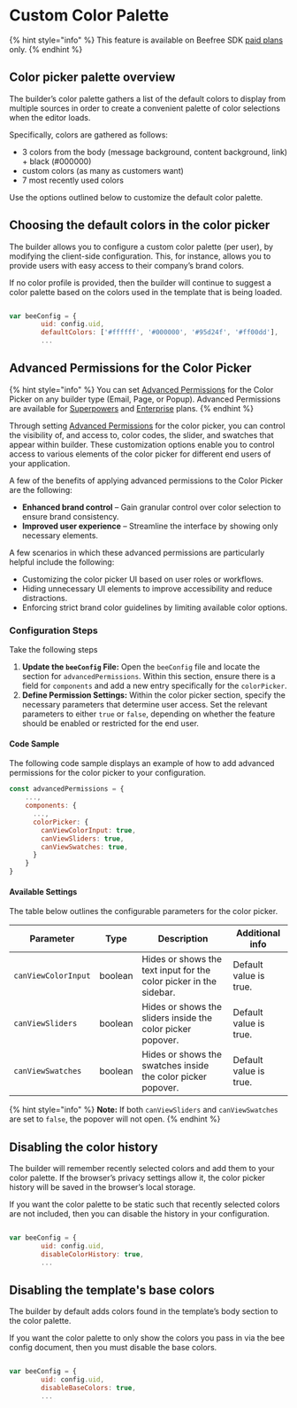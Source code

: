 # Custom Color Palette

{% hint style="info" %}
This feature is available on Beefree SDK [paid plans](https://dam.beefree.io/pluginpricing) only.
{% endhint %}

## Color picker palette overview <a href="#color-picker-palette-overview" id="color-picker-palette-overview"></a>

The builder’s color palette gathers a list of the default colors to display from multiple sources in order to create a convenient palette of color selections when the editor loads.

Specifically, colors are gathered as follows:

* 3 colors from the body (message background, content background, link) + black (#000000)
* custom colors (as many as customers want)
* 7 most recently used colors

Use the options outlined below to customize the default color palette.

## Choosing the default colors in the color picker <a href="#choosing-the-default-colors-in-the-color-picker" id="choosing-the-default-colors-in-the-color-picker"></a>

The builder allows you to configure a custom color palette (per user), by modifying the client-side configuration. This, for instance, allows you to provide users with easy access to their company’s brand colors.

If no color profile is provided, then the builder will continue to suggest a color palette based on the colors used in the template that is being loaded.

```javascript

var beeConfig = {
        uid: config.uid,
        defaultColors: ['#ffffff', '#000000', '#95d24f', '#ff00dd'],
        ...        

```

## Advanced Permissions for the Color Picker

{% hint style="info" %}
You can set [Advanced Permissions](advanced-permissions.md) for the Color Picker on any builder type (Email, Page, or Popup). Advanced Permissions are available for [Superpowers](https://developers.beefree.io/pricing-plans) and [Enterprise](https://developers.beefree.io/pricing-plans) plans.  &#x20;
{% endhint %}

Through setting [Advanced Permissions](advanced-permissions.md) for the color picker, you can control the visibility of, and access to, color codes, the slider, and swatches that appear within builder. These customization options enable you to control access to various elements of the color picker for different end users of your application.&#x20;

A few of the benefits of applying advanced permissions to the Color Picker are the following:

* **Enhanced brand control** – Gain granular control over color selection to ensure brand consistency.
* **Improved user experience** – Streamline the interface by showing only necessary elements.

A few scenarios in which these advanced permissions are particularly helpful include the following:

* Customizing the color picker UI based on user roles or workflows.
* Hiding unnecessary UI elements to improve accessibility and reduce distractions.
* Enforcing strict brand color guidelines by limiting available color options.

### Configuration Steps

Take the following steps&#x20;

1. **Update the `beeConfig` File:** Open the `beeConfig` file and locate the section for `advancedPermissions`. Within this section, ensure there is a field for `components` and add a new entry specifically for the `colorPicker`.
2. **Define Permission Settings:** Within the color picker section, specify the necessary parameters that determine user access. Set the relevant parameters to either `true` or `false`, depending on whether the feature should be enabled or restricted for the end user.

#### Code Sample

The following code sample displays an example of how to add advanced permissions for the color picker to your configuration.

```javascript
const advancedPermissions = {
    ...,
    components: {
      ...,
      colorPicker: {
        canViewColorInput: true,
        canViewSliders: true,
        canViewSwatches: true,
      }
    }
}
```

#### Available Settings

The table below outlines the configurable parameters for the color picker.

| Parameter           | Type    | Description                                                         | Additional info         |
| ------------------- | ------- | ------------------------------------------------------------------- | ----------------------- |
| `canViewColorInput` | boolean | Hides or shows the text input for the color picker in the sidebar.  |  Default value is true. |
| `canViewSliders`    | boolean | Hides or shows the sliders inside the color picker popover.         |  Default value is true. |
| `canViewSwatches`   | boolean | Hides or shows the swatches inside the color picker popover.        |  Default value is true. |

{% hint style="info" %}
**Note:** If both `canViewSliders` and `canViewSwatches` are set to `false`, the popover will not open.
{% endhint %}

## Disabling the color history <a href="#disabling-the-color-history" id="disabling-the-color-history"></a>

The builder will remember recently selected colors and add them to your color palette.  If the browser’s privacy settings allow it, the color picker history will be saved in the browser’s local storage.

If you want the color palette to be static such that recently selected colors are not included, then you can disable the history in your configuration.

```javascript

var beeConfig = {
        uid: config.uid,
        disableColorHistory: true,
        ...        

```

## Disabling the template's base colors <a href="#disabling-the-templates-base-colors" id="disabling-the-templates-base-colors"></a>

The builder by default adds colors found in the template’s body section to the color palette.

If you want the color palette to only show the colors you pass in via the bee config document, then you must disable the base colors.

```javascript

var beeConfig = {
        uid: config.uid,
        disableBaseColors: true,
        ...        

```
